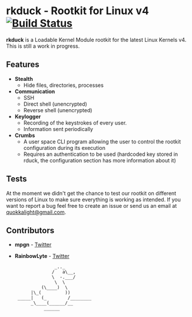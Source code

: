 # rkduck - Rootkit for Linux v4 [![Build Status](https://travis-ci.org/QuokkaLight/rkduck.svg?branch=master)](https://travis-ci.org/QuokkaLight/rkduck)

**rkduck** is a Loadable Kernel Module rootkit for the latest Linux Kernels v4. This is still a work in progress.

## Features

 * **Stealth**
	 * Hide files, directories, processes
 * **Communication**
	 * SSH
	 * Direct shell (unencrypted)
	 * Reverse shell (unencrypted) 
 * **Keylogger**
	 * Recording of the keystrokes of every user.
	 * Information sent periodically
 * **Crumbs**
	 * A user space CLI program allowing the user to control the rootkit configuration during its execution
	 * Requires an authentication to be used (hardcoded key stored in rduck, the configuration section has more information about it)

## Tests

At the moment we didn't get the chance to test our rootkit on different versions of Linux to make sure everything is working as intended. If you want to report a bug feel free to create an issue or send us an email at <quokkalight@gmail.com>.

## Contributors

 * **mpgn** - [Twitter](http://twitter.com/mpgn_x64)
 * **RainbowLyte** - [Twitter](http://twitter.com/Rainbowlyte)

                      _.._
                     /   a\__,
                     \  -.___/
                      \  \
                 (\____)  \
             |\_(         ))
        _____|   (_        /________
             _\____(______/__
                  ______
                 